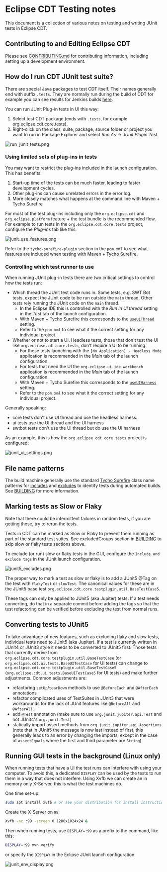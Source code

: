 # Eclipse CDT Testing notes

This document is a collection of various notes on testing and writing JUnit tests in Eclipse CDT.

## Contributing to and Editing Eclipse CDT

Please see [CONTRIBUTING.md](./CONTRIBUTING.md) for contributing information, including setting up a development environment.

## How do I run CDT JUnit test suite?

There are special Java packages to test CDT itself.
Their names generally end with suffix `.tests`.
They are normally run during the build of CDT for example you can see results for Jenkins builds [here](https://ci.eclipse.org/cdt/job/cdt/job/main/lastCompletedBuild/testReport).

You can run JUnit Plug-in tests in UI this way:

1. Select test CDT package (ends with `.tests`, for example org.eclipse.cdt.core.tests).
2. Right-click on the class, suite, package, source folder or project you want to run in Package Explorer and select _Run As_ -\> _JUnit Plugin Test_.

![run_junit_tests.png](images/run_junit_tests.png "screenshot of how to run junit plug-in tests")

### Using limited sets of plug-ins in tests

You may want to restrict the plug-ins included in the launch configuration.
This has benefits:

1. Start-up time of the tests can be much faster, leading to faster development cycles.
2. Other plug-ins can cause unrelated errors in the error log.
3. More closely matches what happens at the command line with Maven + Tycho Surefire

For most of the test plug-ins including only the `org.eclipse.cdt` and `org.eclipse.platform` feature + the test bundle is the recommended flow.
For example to run tests in the `org.eclipse.cdt.core.tests` project, configure the _Plug-ins_ tab like this:

![junit_use_features.png](images/junit_use_features.png "screenshot of how to configure to use features")

Refer to the `tycho-surefire-plugin` section in the `pom.xml` to see what features are included when testing with Maven + Tycho Surefire.

### Controlling which test runner to use

When running JUnit plug-in tests there are two critical settings to control how the tests run:

- Which thread the JUnit test code runs in.
Some tests, e.g. SWT Bot tests, expect the JUnit code to be run outside the `main` thread.
Other tests rely running the JUnit code on the `main` thread.
  - In the Eclipse IDE this is controlled with the _Run in UI thread_ setting in the _Test_ tab of the launch configuration.
  - With Maven + Tycho Surefire this corresponds to the [`useUIThread`](https://tycho.eclipseprojects.io/doc/latest/tycho-surefire-plugin/test-mojo.html#useUIThread) setting.
  - Refer to the `pom.xml` to see what it the correct setting for any individual project.
- Whether or not to start a UI.
Headless tests, those that don't test the UI like `org.eclipse.cdt.core.tests`, don't require a UI to be running.
  - For these tests launching with the `[No Application] - Headless Mode` application is recommended in the _Main_ tab of the launch configuration.
  - For tests that need the UI the `org.eclipse.ui.ide.workbench` application is recommended in the _Main_ tab of the launch configuration.
  - With Maven + Tycho Surefire this corresponds to the [`useUIHarness`](https://tycho.eclipseprojects.io/doc/latest/tycho-surefire-plugin/test-mojo.html#useUIHarness) setting.
  - Refer to the `pom.xml` to see what it the correct setting for any individual project.

Generally speaking:

- core tests don't use UI thread and use the headless harness.
- ui tests use the UI thread and the UI harness
- swtbot tests don't use the UI thread but do use the UI harness

As an example, this is how the `org.eclipse.cdt.core.tests` project is configured:

![junit_ui_settings.png](images/junit_ui_settings.png "screenshot of how to configure UI settings")

## File name patterns

The build machine generally use the standard [Tycho Surefire](https://www.eclipse.org/tycho/sitedocs/tycho-surefire-plugin/plugin-info.html) class name patterns for [includes](https://www.eclipse.org/tycho/sitedocs/tycho-surefire-plugin/integration-test-mojo.html#includes) and [excludes](https://www.eclipse.org/tycho/sitedocs/tycho-surefire-plugin/integration-test-mojo.html#excludes) to identify tests during automated builds.
See [BUILDING](BUILDING.md) for more information.

## Marking tests as Slow or Flaky

Note that there could be intermittent failures in random tests, if you are getting those, try to rerun the tests.

Tests in CDT can be marked as Slow or Flaky to prevent them running as part of the standard test suites.
See excludedGroups section in [BUILDING](BUILDING.md) to skip slow or flaky tests sections above.

To exclude (or run) slow or flaky tests in the GUI, configure the `Include and exclude tags` in the JUnit launch configuration.

![junit5_excludes.png](images/junit5_excludes.png "screenshot of how to configure include and exclude tags")

The proper way to mark a test as slow or flaky is to add a JUnit5 @Tag on the test with `flakyTest` or `slowTest`. The canonical values for these are in the JUnit5 base test `org.eclipse.cdt.core.testplugin.util.BaseTestCase5`.

These tags can only be applied to JUnit5 (aka Jupiter) tests. If a test needs converting, do that in a separate commit before adding the tags so that the test refactoring can be verified before excluding the test from normal runs.

## Converting tests to JUnit5

To take advantage of new features, such as excluding flaky and slow tests, individual tests need to JUnit5 (aka Jupiter). If a test is currently written in JUnit4 or JUnit3 style it needs to be converted to JUnit5 first. Those tests that currently derive from `org.eclipse.cdt.core.testplugin.util.BaseTestCase` (or `org.eclipse.cdt.ui.tests.BaseUITestCase` for UI tests) can change to `org.eclipse.cdt.core.testplugin.util.BaseTestCase5` (`org.eclipse.cdt.ui.tests.BaseUITestCase5` for UI tests) and make further adjustments. Common adjustments are:
- refactoring `setUp`/`tearDown` methods to use `@BeforeEach` and `@AfterEach` annotations
- refactor complicated uses of TestSuites in JUnit3 that were workarounds for the lack of JUnit features like `@BeforeAll` and `@AfterAll`.
- add `@Test` annotation (make sure to use `org.junit.jupiter.api.Test` and not JUnit4's `org.junit.Test`)
- statically import assert methods from `org.junit.jupiter.api.Assertions` (note that in JUnit5 the message is now last instead of first, this generally leads to an error by changing the imports, except in the case of `assertEquals` where the first and third parameter are `String`)

## Running GUI tests in the background (Linux only)

When running tests that have a UI the test runs can interfere with using your computer.
To avoid this, a dedicated `DISPLAY` can be used by the tests to run them in a way that does not interfere.
Using Xvfb we can create an in memory only X-Server, this is what the test machines do.

One time set-up:

```sh
sudo apt install xvfb # or see your distribution for install instructions
```

Create the X-Server on `99`:

```sh
Xvfb -ac :99 -screen 0 1280x1024x24 &
```

Then when running tests, use `DISPLAY=:99` as a prefix to the command, like this:

```sh
DISPLAY=:99 mvn verify
```

or specify the `DISPLAY` in the Eclipse JUnit launch configuration:

![junit_env_display.png](images/junit_env_display.png "screenshot of how to set custom DISPLAY")
